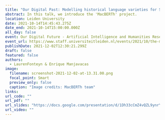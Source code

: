 ```yaml
---
title: "Our Digital Past: Modelling historical language varieties for SSH research"
abstract: In this talk, we introduce the 'MacBERTh' project.
location: Leiden University
date: 2021-10-14T14:45:43.275Z
date_end: 2021-10-14T15:00:00.000Z
all_day: false
event: Our Digital Future - Artificial Intelligence and Humanities Research
event_url: https://www.staff.universiteitleiden.nl/events/2021/10/the-magic-of-digital-progress
publishDate: 2021-12-02T12:30:21.299Z
draft: false
featured: false
authors:
  - LaurenFonteyn & Enrique Manjavacas
image:
  filename: screenshot-2021-12-02-at-13.31.00.png
  focal_point: Smart
  preview_only: false
  caption: "Image credits: MacBERTh team"
links:
url_code: ""
url_pdf: ""
url_slides: "https://docs.google.com/presentation/d/1Dh33cCmZ4vQZL9ynrYIgAcm9RTl-bLurzrQ5mM0j-kk/edit?usp=sharing"
url_video: ""
---
```

